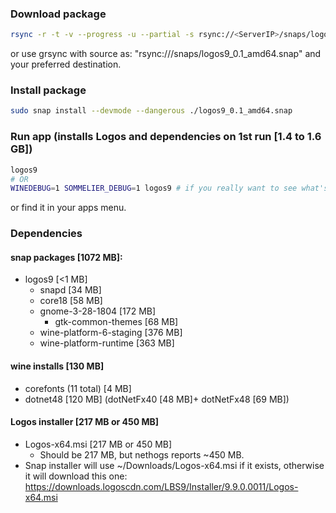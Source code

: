 ### Download package
```bash
rsync -r -t -v --progress -u --partial -s rsync://<ServerIP>/snaps/logos9_0.1_amd64.snap .
```
or use grsync with source as: "rsync://<ServerIP>/snaps/logos9_0.1_amd64.snap"
and your preferred destination.

### Install package
```bash
sudo snap install --devmode --dangerous ./logos9_0.1_amd64.snap
```

### Run app (installs Logos and dependencies on 1st run [1.4 to 1.6 GB])
```bash
logos9
# OR
WINEDEBUG=1 SOMMELIER_DEBUG=1 logos9 # if you really want to see what's going on
```
or find it in your apps menu.

### Dependencies
#### snap packages [1072 MB]:
- logos9 [<1 MB]
  - snapd [34 MB]
  - core18 [58 MB]
  - gnome-3-28-1804 [172 MB]
    - gtk-common-themes [68 MB]
  - wine-platform-6-staging [376 MB]
  - wine-platform-runtime [363 MB]
#### wine installs [130 MB]
- corefonts (11 total) [4 MB]
- dotnet48 [120 MB] (dotNetFx40 [48 MB]+ dotNetFx48 [69 MB])
#### Logos installer [217 MB or 450 MB]
- Logos-x64.msi [217 MB or 450 MB]
  - Should be 217 MB, but nethogs reports ~450 MB.
- Snap installer will use ~/Downloads/Logos-x64.msi if it exists, otherwise it
  will download this one: https://downloads.logoscdn.com/LBS9/Installer/9.9.0.0011/Logos-x64.msi
